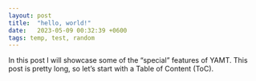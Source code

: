```yaml
---
layout: post
title:  "hello, world!"
date:   2023-05-09 00:32:39 +0600
tags: temp, test, random
---
```

In this post I will showcase some of the “special” features of YAMT. This post is pretty long, so let’s start with a Table of Content (ToC).
